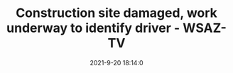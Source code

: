 ---
"title": "Construction site damaged, work underway to identify driver - WSAZ-TV"
"date": "2021-9-20 18:14:0"
"feed_name": "GOOGLENEWSCONSTRUCTION"
"feed_website": "https://news.google.com/search?q=construction%2Bincident&hl=en-US&gl=US&ceid=US:en"
"feed_rss": "https://news.google.com/rss/search?q=construction%2Bincident&hl=en-US&gl=US&ceid=US:en"
"link": "https://www.wsaz.com/2021/09/20/construction-site-damaged-work-underway-identify-driver/"
"file": "_posts/2021-1-1-8842dcabad4f605332aab35715441f5f5e7f7e1d.md"
"accident": "1"
"drilling": "0"
"dead": "0"
"injured": "0"
"where": "unknown site"
---